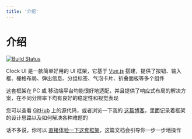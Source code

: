 ```yaml
---
title: '介绍'
---
```

# 介绍

[![Build Status](https://www.travis-ci.org/KCVO1995/Clock-UI.svg?branch=master)](https://www.travis-ci.org/KCVO1995/Clock-UI)

Clock UI 是一款简单好用的 UI 框架，它基于 [Vue.js](https://vuejs.org/) 搭建，提供了按钮、输入框、栅格布局、弹出信息、分组标签、气泡卡片、折叠面板等多个组件

这套框架在 PC 或 移动端平台均能很好地适配，并且提供了响应式布局的解决方案，在不同分辨率下均有良好的稳定性和视觉表现

您可以查看 [GitHub](https://github.com/KCVO1995/clock-ui-yarn) 上的源代码，或者浏览一下我的 [这篇博客]('')，里面记录着框架的设计思路以及如何解决各种难题的

话不多说，你可以 [直接体验一下这套框架](clock-ui/start/install/install.html)，这篇文档会引导你一步一步地操作